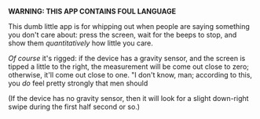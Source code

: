 **WARNING: THIS APP CONTAINS FOUL LANGUAGE**

This dumb little app is for whipping out when people are saying something you
don't care about: press the screen, wait for the beeps to stop, and show them *quantitatively* how little you care.




*Of course* it's rigged: if the device has a gravity sensor, and the screen is tipped a little to the right, the measurement will be come out close to zero; otherwise, it'll come out close to one.  "I don't know, man; according to this, you *do* feel pretty strongly that men should 

(If the device has no gravity sensor, then it will look for a slight down-right swipe during the first half second or so.)
